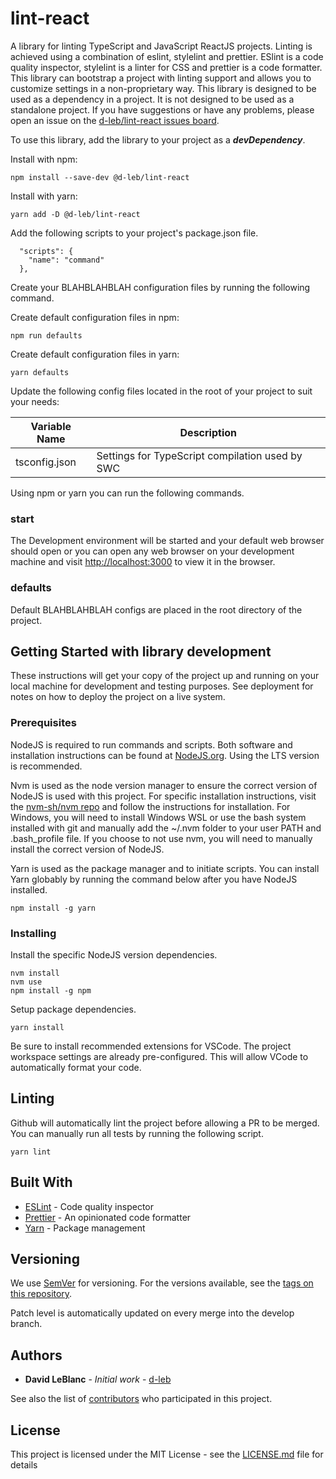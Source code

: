 # lint-react
A library for linting TypeScript and JavaScript ReactJS projects. Linting is achieved using a combination of eslint, stylelint and prettier. ESlint is a code quality inspector, stylelint is a linter
for CSS and prettier is a code formatter. This library can bootstrap a project with linting support and allows you to customize settings in a non-proprietary way. This library is designed to be used
as a dependency in a project. It is not designed to be used as a standalone project. If you have suggestions or have any problems, please open an issue on the
[d-leb/lint-react issues board](https://github.com/d-leb/lint-react/issues).

To use this library, add the library to your project as a ***devDependency***.

Install with npm:

```
npm install --save-dev @d-leb/lint-react
```

Install with yarn:

```
yarn add -D @d-leb/lint-react
```

Add the following scripts to your project's package.json file.

```
  "scripts": {
    "name": "command"
  },
```

Create your BLAHBLAHBLAH configuration files by running the following command.

Create default configuration files in npm:

```
npm run defaults
```

Create default configuration files in yarn:

```
yarn defaults
```

Update the following config files located in the root of your project to suit your needs:

| Variable Name | Description |
| --- | --- |
| tsconfig.json | Settings for TypeScript compilation used by SWC |

Using npm or yarn you can run the following commands.

### start

The Development environment will be started and your default web browser should open or you can open any web browser on your development machine and visit
[http://localhost:3000](http://localhost:3000) to view it in the browser.

### defaults

Default BLAHBLAHBLAH configs are placed in the root directory of the project.

## Getting Started with library development

These instructions will get your copy of the project up and running on your local machine for development and testing purposes. See deployment for notes on how to deploy the project on a live system.

### Prerequisites

NodeJS is required to run commands and scripts. Both software and installation instructions can be found at [NodeJS.org](https://nodejs.org/). Using the LTS version is recommended.

Nvm is used as the node version manager to ensure the correct version of NodeJS is used with this project. For specific installation instructions, visit the
[nvm-sh/nvm repo](https://github.com/nvm-sh/nvm) and follow the instructions for installation. For Windows, you will need to install Windows WSL or use the bash system installed with git and manually
add the ~/.nvm folder to your user PATH and .bash_profile file. If you choose to not use nvm, you will need to manually install the correct version of NodeJS.

Yarn is used as the package manager and to initiate scripts. You can install Yarn globably by running the command below after you have NodeJS installed.

```
npm install -g yarn
```

### Installing

Install the specific NodeJS version dependencies.

```
nvm install
nvm use
npm install -g npm
```

Setup package dependencies.

```
yarn install
```

Be sure to install recommended extensions for VSCode. The project workspace settings are already pre-configured. This will allow VCode to automatically format your code.

## Linting

Github will automatically lint the project before allowing a PR to be merged. You can manually run all tests by running the following script.

```
yarn lint
```

## Built With

- [ESLint](https://eslint.org/) - Code quality inspector
- [Prettier](https://prettier.io/) - An opinionated code formatter
- [Yarn](https://yarnpkg.com/) - Package management

## Versioning

We use [SemVer](http://semver.org/) for versioning. For the versions available, see the [tags on this repository](https://github.com/your/project/tags).

Patch level is automatically updated on every merge into the develop branch.

## Authors

- **David LeBlanc** - _Initial work_ - [d-leb](https://github.com/d-leb)

See also the list of [contributors](https://github.com/d-leb/lint-react/graphs/contributors) who participated in this project.

## License

This project is licensed under the MIT License - see the [LICENSE.md](LICENSE.md) file for details
